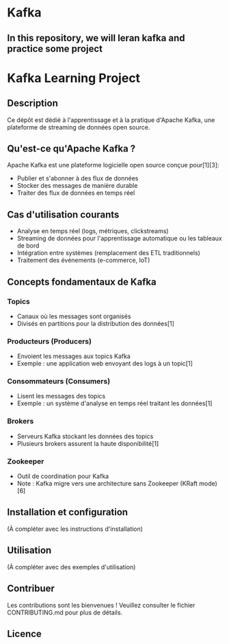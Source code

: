 # Kafka
## In this repository, we will leran kafka and practice some project 
# Kafka Learning Project

## Description
Ce dépôt est dédié à l'apprentissage et à la pratique d'Apache Kafka, une plateforme de streaming de données open source.

## Qu'est-ce qu'Apache Kafka ?

Apache Kafka est une plateforme logicielle open source conçue pour[1][3]:

- Publier et s'abonner à des flux de données
- Stocker des messages de manière durable
- Traiter des flux de données en temps réel

## Cas d'utilisation courants

- Analyse en temps réel (logs, métriques, clickstreams)
- Streaming de données pour l'apprentissage automatique ou les tableaux de bord
- Intégration entre systèmes (remplacement des ETL traditionnels)
- Traitement des événements (e-commerce, IoT)

## Concepts fondamentaux de Kafka

### Topics
- Canaux où les messages sont organisés
- Divisés en partitions pour la distribution des données[1]

### Producteurs (Producers)
- Envoient les messages aux topics Kafka
- Exemple : une application web envoyant des logs à un topic[1]

### Consommateurs (Consumers)
- Lisent les messages des topics
- Exemple : un système d'analyse en temps réel traitant les données[1]

### Brokers
- Serveurs Kafka stockant les données des topics
- Plusieurs brokers assurent la haute disponibilité[1]

### Zookeeper
- Outil de coordination pour Kafka
- Note : Kafka migre vers une architecture sans Zookeeper (KRaft mode)[6]

## Installation et configuration

(À compléter avec les instructions d'installation)

## Utilisation

(À compléter avec des exemples d'utilisation)

## Contribuer

Les contributions sont les bienvenues ! Veuillez consulter le fichier CONTRIBUTING.md pour plus de détails.

## Licence


